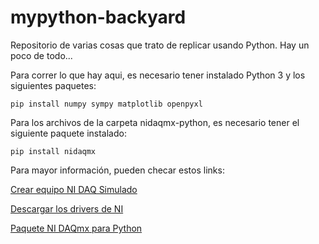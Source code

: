 # mypython-backyard
Repositorio de varias cosas que trato de replicar usando Python. Hay un poco de todo...

Para correr lo que hay aqui, es necesario tener instalado Python 3 y los siguientes paquetes:

``` 
pip install numpy sympy matplotlib openpyxl
```
Para los archivos de la carpeta nidaqmx-python, es necesario tener el siguiente paquete instalado:

``` 
pip install nidaqmx
```

Para mayor información, pueden checar estos links:

[Crear equipo NI DAQ Simulado](https://knowledge.ni.com/KnowledgeArticleDetails?id=kA03q000000x0PxCAI&l=es-MX "Create Simulated NI-DAQmx Devices in NI MAX")

[Descargar los drivers de NI](https://www.ni.com/es-mx/support/downloads/drivers/download.ni-daqmx.html#460239 "NI DAQmx Driver Download")

[Paquete NI DAQmx para Python](https://nidaqmx-python.readthedocs.io/en/latest/index.html# "NI-DAQmx Python Documentation")